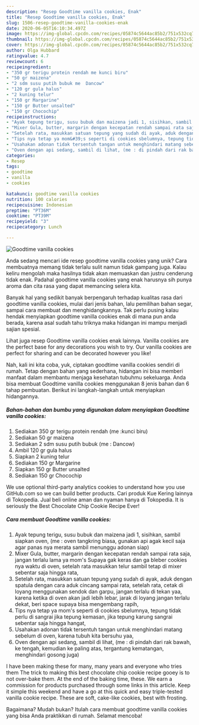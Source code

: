 ```yaml
---
description: "Resep Goodtime vanilla cookies, Enak"
title: "Resep Goodtime vanilla cookies, Enak"
slug: 1506-resep-goodtime-vanilla-cookies-enak
date: 2020-06-05T16:10:34.497Z
image: https://img-global.cpcdn.com/recipes/05874c5644ac85b2/751x532cq70/goodtime-vanilla-cookies-foto-resep-utama.jpg
thumbnail: https://img-global.cpcdn.com/recipes/05874c5644ac85b2/751x532cq70/goodtime-vanilla-cookies-foto-resep-utama.jpg
cover: https://img-global.cpcdn.com/recipes/05874c5644ac85b2/751x532cq70/goodtime-vanilla-cookies-foto-resep-utama.jpg
author: Olga Hubbard
ratingvalue: 4.7
reviewcount: 6
recipeingredient:
- "350 gr terigu protein rendah me kunci biru"
- "50 gr maizena"
- "2 sdm susu putih bubuk me  Dancow"
- "120 gr gula halus"
- "2 kuning telur"
- "150 gr Margarine"
- "150 gr Butter unsalted"
- "150 gr Chocochip"
recipeinstructions:
- "Ayak tepung terigu, susu bubuk dan maizena jadi 1, sisihkan, sambil siapkan oven, (me : oven tangkring biasa, gunakan api agak kecil saja agar panas nya merata sambil menunggu adonan siap)"
- "Mixer Gula, butter, margarin dengan kecepatan rendah sampai rata saja, jangan terlalu lama ya mom&#39;s Supaya gak keras dan ga bleber cookies nya waktu di oven, setelah rata masukkan telur sambil tetap di mixer sebentar saja hingga rata,"
- "Setelah rata, masukkan satuan tepung yang sudah di ayak, aduk dengan spatula dengan cara aduk cincang sampai rata, setelah rata, cetak di loyang menggunakan sendok dan garpu, jangan terlalu di tekan yaa, karena ketika di oven akan jadi lebih lebar, jarak di loyang jangan terlalu dekat, beri space supaya bisa mengembang rapih,"
- "Tips nya tetap ya mom&#39;s seperti di cookies sbelumnya, tepung tidak perlu di sangrai jika tepung kemasan, jika tepung karung sangrai sebentar saja hingga hangat,"
- "Usahakan adonan tidak tersentuh tangan untuk menghindari matang sebelum di oven, karena tubuh kita bersuhu yaa,"
- "Oven dengan api sedang, sambil di lihat, (me : di pindah dari rak bawah, ke tengah, kemudian ke paling atas, tergantung kematangan, menghindari gosong juga)"
categories:
- Resep
tags:
- goodtime
- vanilla
- cookies

katakunci: goodtime vanilla cookies 
nutrition: 100 calories
recipecuisine: Indonesian
preptime: "PT36M"
cooktime: "PT39M"
recipeyield: "3"
recipecategory: Lunch

---
```



![Goodtime vanilla cookies](https://img-global.cpcdn.com/recipes/05874c5644ac85b2/751x532cq70/goodtime-vanilla-cookies-foto-resep-utama.jpg)

Anda sedang mencari ide resep goodtime vanilla cookies yang unik? Cara membuatnya memang tidak terlalu sulit namun tidak gampang juga. Kalau keliru mengolah maka hasilnya tidak akan memuaskan dan justru cenderung tidak enak. Padahal goodtime vanilla cookies yang enak harusnya sih punya aroma dan cita rasa yang dapat memancing selera kita.

Banyak hal yang sedikit banyak berpengaruh terhadap kualitas rasa dari goodtime vanilla cookies, mulai dari jenis bahan, lalu pemilihan bahan segar, sampai cara membuat dan menghidangkannya. Tak perlu pusing kalau hendak menyiapkan goodtime vanilla cookies enak di mana pun anda berada, karena asal sudah tahu triknya maka hidangan ini mampu menjadi sajian spesial.

Lihat juga resep Goodtime vanilla cookies enak lainnya. Vanilla cookies are the perfect base for any decorations you wish to try. Our vanilla cookies are perfect for sharing and can be decorated however you like!


Nah, kali ini kita coba, yuk, ciptakan goodtime vanilla cookies sendiri di rumah. Tetap dengan bahan yang sederhana, hidangan ini bisa memberi manfaat dalam membantu menjaga kesehatan tubuhmu sekeluarga. Anda bisa membuat Goodtime vanilla cookies menggunakan 8 jenis bahan dan 6 tahap pembuatan. Berikut ini langkah-langkah untuk menyiapkan hidangannya.

<!--inarticleads1-->

##### Bahan-bahan dan bumbu yang digunakan dalam menyiapkan Goodtime vanilla cookies:

1. Sediakan 350 gr terigu protein rendah (me :kunci biru)
1. Sediakan 50 gr maizena
1. Sediakan 2 sdm susu putih bubuk (me : Dancow)
1. Ambil 120 gr gula halus
1. Siapkan 2 kuning telur
1. Sediakan 150 gr Margarine
1. Siapkan 150 gr Butter unsalted
1. Sediakan 150 gr Chocochip


We use optional third-party analytics cookies to understand how you use GitHub.com so we can build better products. Cari produk Kue Kering lainnya di Tokopedia. Jual beli online aman dan nyaman hanya di Tokopedia. It is seriously the Best Chocolate Chip Cookie Recipe Ever! 

<!--inarticleads2-->

##### Cara membuat Goodtime vanilla cookies:

1. Ayak tepung terigu, susu bubuk dan maizena jadi 1, sisihkan, sambil siapkan oven, (me : oven tangkring biasa, gunakan api agak kecil saja agar panas nya merata sambil menunggu adonan siap)
1. Mixer Gula, butter, margarin dengan kecepatan rendah sampai rata saja, jangan terlalu lama ya mom&#39;s Supaya gak keras dan ga bleber cookies nya waktu di oven, setelah rata masukkan telur sambil tetap di mixer sebentar saja hingga rata,
1. Setelah rata, masukkan satuan tepung yang sudah di ayak, aduk dengan spatula dengan cara aduk cincang sampai rata, setelah rata, cetak di loyang menggunakan sendok dan garpu, jangan terlalu di tekan yaa, karena ketika di oven akan jadi lebih lebar, jarak di loyang jangan terlalu dekat, beri space supaya bisa mengembang rapih,
1. Tips nya tetap ya mom&#39;s seperti di cookies sbelumnya, tepung tidak perlu di sangrai jika tepung kemasan, jika tepung karung sangrai sebentar saja hingga hangat,
1. Usahakan adonan tidak tersentuh tangan untuk menghindari matang sebelum di oven, karena tubuh kita bersuhu yaa,
1. Oven dengan api sedang, sambil di lihat, (me : di pindah dari rak bawah, ke tengah, kemudian ke paling atas, tergantung kematangan, menghindari gosong juga)


I have been making these for many, many years and everyone who tries them The trick to making this best chocolate chip cookie recipe gooey is to not over-bake them. At the end of the baking time, these. We earn a commission for products purchased through some links in this article. Keep it simple this weekend and have a go at this quick and easy triple-tested vanilla cookie recipe. These are soft, cake-like cookies, best with frosting. 

Bagaimana? Mudah bukan? Itulah cara membuat goodtime vanilla cookies yang bisa Anda praktikkan di rumah. Selamat mencoba!
